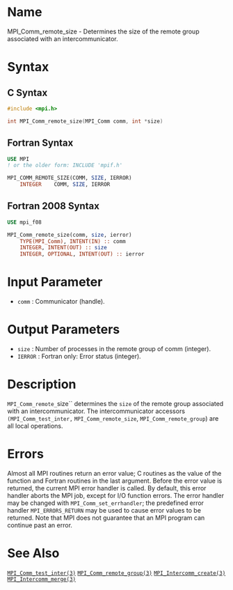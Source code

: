 # Name

MPI_Comm_remote_size  - Determines the size of the remote group
associated with an intercommunicator.

# Syntax

## C Syntax

```c
#include <mpi.h>

int MPI_Comm_remote_size(MPI_Comm comm, int *size)
```

## Fortran Syntax

```fortran
USE MPI
! or the older form: INCLUDE 'mpif.h'

MPI_COMM_REMOTE_SIZE(COMM, SIZE, IERROR)
    INTEGER    COMM, SIZE, IERROR
```

## Fortran 2008 Syntax

```fortran
USE mpi_f08

MPI_Comm_remote_size(comm, size, ierror)
    TYPE(MPI_Comm), INTENT(IN) :: comm
    INTEGER, INTENT(OUT) :: size
    INTEGER, OPTIONAL, INTENT(OUT) :: ierror
```


# Input Parameter

* `comm` : Communicator (handle).

# Output Parameters

* `size` : Number of processes in the remote group of comm (integer).
* `IERROR` : Fortran only: Error status (integer).

# Description

`MPI_Comm_remote_`size`` determines the `size` of the remote group associated
with an intercommunicator.
The intercommunicator accessors `(MPI_Comm_test_inter,`
`MPI_Comm_remote_size`, `MPI_Comm_remote_group`) are all local operations.

# Errors

Almost all MPI routines return an error value; C routines as the value
of the function and Fortran routines in the last argument.
Before the error value is returned, the current MPI error handler is
called. By default, this error handler aborts the MPI job, except for
I/O function errors. The error handler may be changed with
`MPI_Comm_set_errhandler`; the predefined error handler `MPI_ERRORS_RETURN`
may be used to cause error values to be returned. Note that MPI does not
guarantee that an MPI program can continue past an error.

# See Also

[`MPI_Comm_test_inter(3)`](./?file=MPI_Comm_test_inter.md)
[`MPI_Comm_remote_group(3)`](./?file=MPI_Comm_remote_group.md)
[`MPI_Intercomm_create(3)`](./?file=MPI_Intercomm_create.md)
[`MPI_Intercomm_merge(3)`](./?file=MPI_Intercomm_merge.md)
